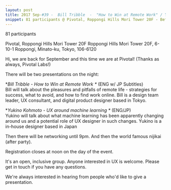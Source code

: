 ```yaml
---
layout: post
title: 2017 Sep-#39 -  Bill Tribble  -  "How to Win at Remote Work" / Yukino Kohmoto "UX Around Machine Learning"
snippet: 81 participants @ Pivotal, Roppongi Hills Mori Tower 20F - Before we start-<br> Just a message from the organisers - if you reserve a -
---
```

81 participants

Pivotal, Roppongi Hills Mori Tower 20F Roppongi Hills Mori Tower 20F, 6-10-1 Roppongi, Minato-ku, Tokyo, 106-6120

Hi, we are back for September and this time we are at Pivotal! (Thanks as always, Pivotal Labs!)

There will be two presentations on the night:

*<em>Bill Tribble - How to Win at Remote Work *</em> (ENG w/ JP Subtitles)<br>
Bill will talk about the pleasures and pitfalls of remote life - strategies for success, what to avoid, and how to find work online. Bill is a design team leader, UX consultant, and digital product designer based in Tokyo.

*<em>Yukino Kohmoto - UX around machine learning *</em> (ENG/JP)<br>
Yukino will talk about what machine learning has been apparently changing around us and a potential role of UX designer in such changes. Yukino is a in-house designer based in Japan

Then there will be networking until 9pm. And then the world famous nijikai (after party).

Registration closes at noon on the day of the event.

It's an open, inclusive group. Anyone interested in UX is welcome. Please get in touch if you have any questions.

We're always interested in hearing from people who'd like to give a presentation.

